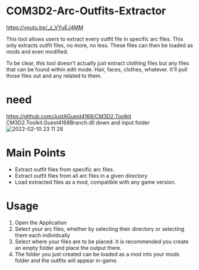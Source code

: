 # COM3D2-Arc-Outfits-Extractor

https://youtu.be/_z_VYuEJ4MM  

This tool allows users to extract every outfit file in specific arc files. This only extracts outfit files, no more, no less. These files can then be loaded as mods and even modified.

To be clear, this tool doesn't actually just extract clothing files but any files that can be found within edit mode. Hair, faces, clothes, whatever. It'll pull those files out and any related to them.

# need

https://github.com/JustAGuest4168/CM3D2.Toolkit  
CM3D2.Toolkit.Guest4168Branch.dll down and input folder
![2022-02-10 23 11 28](https://user-images.githubusercontent.com/20321215/153425043-fd5725e5-5eac-453a-a205-5d68987c3126.png)


# Main Points #
- Extract outfit files from specific arc files.
- Extract outfit files from all arc files in a given directory
- Load extracted files as a mod, compatible with any game version.

# Usage #
1. Open the Application
2. Select your arc files, whether by selecting their directory or selecting them each individually
3. Select where your files are to be placed. It is recommended you create an empty folder and place the output there.
4. The folder you just created can be loaded as a mod into your mods folder and the outfits will appear in-game.
